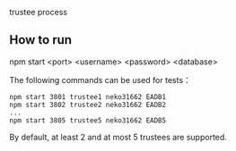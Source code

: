 trustee process

## How to run

npm start \<port\> \<username\> \<password\> \<database\>

The following commands can be used for tests：

```
npm start 3801 trustee1 neko31662 EADB1
npm start 3802 trustee2 neko31662 EADB2
...
npm start 3805 trustee5 neko31662 EADB5
```

By default, at least 2 and at most 5 trustees are supported.

